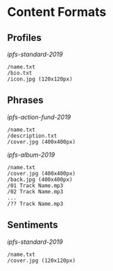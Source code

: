 # Content Formats

## Profiles

_ipfs-standard-2019_

```
/name.txt
/bio.txt
/icon.jpg (120x120px)
```

## Phrases

_ipfs-action-fund-2019_

```
/name.txt
/description.txt
/cover.jpg (400x400px)
```

_ipfs-album-2019_

```
/name.txt
/cover.jpg (400x400px)
/back.jpg (400x400px)
/01 Track Name.mp3
/02 Track Name.mp3
...
/?? Track Name.mp3
```

## Sentiments

_ipfs-standard-2019_

```
/name.txt
/cover.jpg (120x120px)
```
